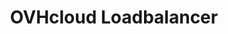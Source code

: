 ---
title: OVHcloud Loadbalancer
slug: load-balancer
excerpt: Konfiguration und Verwendung Ihres Loadbalancers
order: 09
---